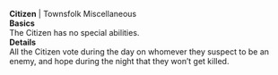 **Citizen** | Townsfolk Miscellaneous  
__Basics__   
The Citizen has no special abilities.  
__Details__   
All the Citizen vote during the day on whomever they suspect to be an enemy, and hope during the night that they won’t get killed.  

